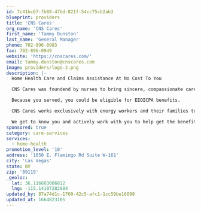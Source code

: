 ```yaml
---
id: 7c41bc67-fb88-47bd-821f-54cc75cb2ab3
blueprint: providers
title: 'CNS Cares'
org_name: 'CNS Cares'
first_name: 'Tammy Dunston'
last_name: 'General Manager'
phone: 702-896-0983
fax: 702-896-0949
website: 'https://cnscares.com/'
email: tammy.dunston@cnscares.com
image: providers/logo-2.png
description: |-
  Home Health Care and Claims Assistance At No Cost To You

  CNS Cares was foundend by nurses to bring sincere, compassionate care in the home. We specialize in providing the home health care services and support you need so you can keep doing things you love in the place you love.

  Because you served, you could be eligible for EEOICPA benefits.

  CNS Cares works exclusively with energy workers and their families to provde the best in-home health care under the Department of Labor's Energy Workers Program and the EEOICPA.

  We get to know you and actively work with you to help get the benefits you deserve, from cash claims to medical care to exceptional in-home services.
sponsored: true
category: care-services
services:
  - home-health
promotion_level: '10'
address: '1050 E. Flamingo Rd Suite W-161'
city: 'Las Vegas'
state: NV
zip: '89119'
_geoloc:
  lat: 36.116603006812
  lng: -115.14107282884
updated_by: 87a74d1c-1760-42c5-afc1-1cc59be16098
updated_at: 1664823105
---
```

